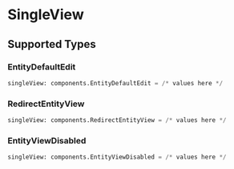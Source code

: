 # SingleView


## Supported Types

### EntityDefaultEdit

```python
singleView: components.EntityDefaultEdit = /* values here */
```

### RedirectEntityView

```python
singleView: components.RedirectEntityView = /* values here */
```

### EntityViewDisabled

```python
singleView: components.EntityViewDisabled = /* values here */
```

